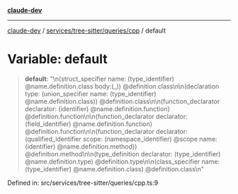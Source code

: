[**claude-dev**](../../../../../README.md)

***

[claude-dev](../../../../../README.md) / [services/tree-sitter/queries/cpp](../README.md) / default

# Variable: default

> **default**: "\n(struct\_specifier name: (type\_identifier) @name.definition.class body:(\_)) @definition.class\n\n(declaration type: (union\_specifier name: (type\_identifier) @name.definition.class)) @definition.class\n\n(function\_declarator declarator: (identifier) @name.definition.function) @definition.function\n\n(function\_declarator declarator: (field\_identifier) @name.definition.function) @definition.function\n\n(function\_declarator declarator: (qualified\_identifier scope: (namespace\_identifier) @scope name: (identifier) @name.definition.method)) @definition.method\n\n(type\_definition declarator: (type\_identifier) @name.definition.type) @definition.type\n\n(class\_specifier name: (type\_identifier) @name.definition.class) @definition.class\n"

Defined in: src/services/tree-sitter/queries/cpp.ts:9
